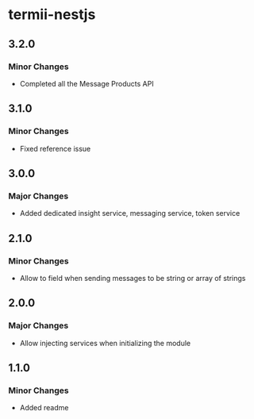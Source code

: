 # termii-nestjs

## 3.2.0

### Minor Changes

- Completed all the Message Products API

## 3.1.0

### Minor Changes

- Fixed reference issue

## 3.0.0

### Major Changes

- Added dedicated insight service, messaging service, token service

## 2.1.0

### Minor Changes

- Allow to field when sending messages to be string or array of strings

## 2.0.0

### Major Changes

- Allow injecting services when initializing the module

## 1.1.0

### Minor Changes

- Added readme
